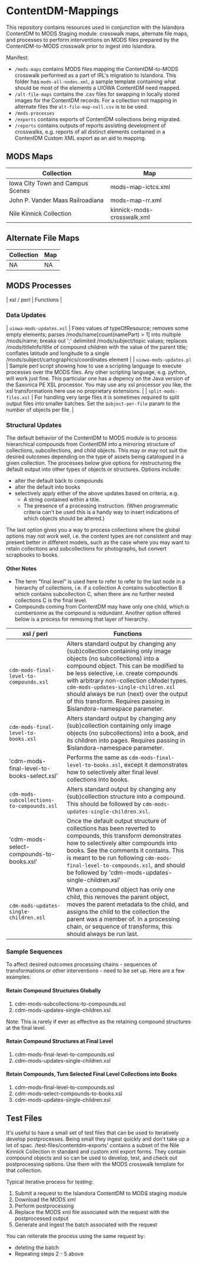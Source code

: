 # ContentDM-Mappings
This repository contains resources used in conjunction with the Islandora ContentDM to MODS Staging module: crosswalk maps, alternate file maps, and processes to perform interventions on MODS files prepared by the ContentDM-to-MODS crosswalk prior to ingest into Islandora.

Manifest:
* `/mods-maps` contains MODS files mapping the ContentDM-to-MODS crosswalk performed as a part of IRL's migration to Islandora. This folder has `mods-all-nodes.xml`, a sample template containing what should be most of the elements a UIOWA ContentDM need mapped.
* `/alt-file-maps` contains the .csv files for swapping in locally stored images for the ContentDM records. For a collection not mapping in alternate files the `alt-file-map-null.csv` is to be used.
* `/mods-processes`
* `/exports` contains exports of ContentDM collections being migrated.
* `/reports` contains outputs of reports assisting development of crosswalks, e.g. reports of all distinct elements contained in a ContentDM Custom XML export as an aid to mapping.

## MODS Maps
| Collection | Map |
| ---------- | -- |
| Iowa City Town and Campus Scenes | mods-map-ictcs.xml |
| John P. Vander Maas Railroadiana | mods-map-rr.xml |
| Nile Kinnick Collection | kinnick-mods-crosswalk.xml |

## Alternate File Maps
| Collection | Map |
| ---------- | -- |
| NA | NA |

## MODS Processes
| xsl / perl | Functions |

### Data Updates
| `uiowa-mods-updates.xsl` | Fixes values of typeOfResource; removes some empty elements; parses /mods/name[count(namePart) > 1] into multiple /mods/name; breaks out ';' delimited /mods/subject/topic values; replaces /mods/titleInfo/title of compound children with the value of the parent title; conflates latitude and longitude to a single /mods/subject/cartographics/coordinates element |
| `uiowa-mods-updates.pl` | Sample perl script showing how to use a scripting language to execute processes over the MODS files. Any other scripting language, e.g. python, will work just fine. This particular one has a depency on the Java version of the Saxonica PE XSL processor. You may use any xsl processor you like, the xsl transformations here use no proprietary extensions. |
| `split-mods-files.xsl` | For handling very large files it is sometimes required to split output files into smaller batches. Set the `$object-per-file` param to the number of objects per file. |

### Structural Updates
The default behavior of the ContentDM to MODS module is to process hierarchical compounds from ContentDM into a mirroring structure of collections, subcollections, and child objects. This may or may not suit the desired outcomes depending on the type of assets being catalogued in a given collection. The processes below give options for restructuring the default output into other types of objects or structures. Options include:
- alter the default back to compounds
- alter the default into books
- selectively apply either of the above updates based on criteria, e.g.
  - A string contained within a title.
  - The presence of a processing instruction. (When programmatic criteria can't be used this is a handy way to insert indications of which objects should be altered.)

The last option gives you a way to process collections where the global options may not work well, i.e. the content types are not consistent and may present better in different models, such as the case where you may want to retain collections and subcollections for photographs, but convert scrapbooks to books.

#### Other Notes
- The term "final level" is used here to refer to refer to the last node in a hierarchy of collections, i.e. if a collection A contains subcollection B which contains subcollection C, when there are no further nested collections C is the final level.
- Compounds coming from ContentDM may have only one child, which is cumbersome as the compound is redundant. Another option offered below is a process for removing that layer of hierarchy.

| xsl / perl | Functions |
| ---------- | ---------- |
| `cdm-mods-final-level-to-compounds.xsl` | Alters standard output by changing any (sub)collection containing only image objects (no subcollections) into a compound object. This can be modified to be less selective, i.e. create compounds with arbitrary non-collection cModel types. `cdm-mods-updates-single-children.xsl` should always be run (next) over the output of this transform. Requires passing in $islandora-namespace parameter. |
| `cdm-mods-final-level-to-books.xsl` | Alters standard output by changing any (sub)collection containing only image objects (no subcollections) into a book, and its children into pages. Requires passing in $islandora-namespace parameter. |
| 'cdm-mods-final-level-to-books-select.xsl' | Performs the same as `cdm-mods-final-level-to-books.xsl`, except it demonstrates how to selectively alter final level collections into books. |
| `cdm-mods-subcollections-to-compounds.xsl` | Alters standard output by changing any (sub)collection structure into a compound. This should be followed by `cdm-mods-updates-single-children.xsl`. |
| 'cdm-mods-select-compounds-to-books.xsl' | Once the default output structure of collections has been reverted to compounds, this transform demonstrates how to selectively alter compounds into books. See the comments it contains. This is meant to be run following `cdm-mods-final-level-to-compounds.xsl`, and should be followed by 'cdm-mods-updates-single-children.xsl' |
| `cdm-mods-updates-single-children.xsl` | When a compound object has only one child, this removes the parent object, moves the parent metadata to the child, and assigns the child to the collection the parent was a member of. In a processing chain, or sequence of transforms, this should always be run last. |

### Sample Sequences
To affect desired outcomes processing chains - sequences of transformations or other interventions - need to be set up. Here are a few examples:

#### Retain Compound Structures Globally
1. cdm-mods-subcollections-to-compounds.xsl
2. cdm-mods-updates-single-children.xsl

Note: This is rarely if ever as effective as the retaining compound structures at the final level.

#### Retain Compound Structures at Final Level 
1. cdm-mods-final-level-to-compounds.xsl
2. cdm-mods-updates-single-children.xsl

#### Retain Compounds, Turn Selected Final Level Collections into Books
1. cdm-mods-final-level-to-compounds.xsl
2. cdm-mods-select-compounds-to-books.xsl
3. cdm-mods-updates-single-children.xsl

## Test Files
It's useful to have a small set of test files that can be used to iteratively develop postprocesses. Being small they ingest quickly and don't take up a lot of spac. /test-files/contentdm-exports' contains a subset of the Nile Kinnick Collection in standard and custom xml export forms. They contain compound objects and so can be used to develop, test, and check out postprocessing options. Use them with the MODS crosswalk template for that collection.

Typical iterative process for testing:
1. Submit a request to the Islandora ContentDM to MODS staging module
2. Download the MODS xml
3. Perform postprocessing
4. Replace the MODS xml file associated with the request with the postprocessed output
5. Generate and ingest the batch associated with the request

You can reiterate the process using the same request by:
- deleting the batch
- Repeating steps 2 - 5 above